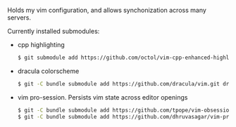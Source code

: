 Holds my vim configuration, and allows synchonization across many servers.


Currently installed submodules:
* cpp highlighting
    ```sh
    $ git submodule add https://github.com/octol/vim-cpp-enhanced-highlight.git bundle/syntax/
    ```
* dracula colorscheme
    ```sh
    $ git -C bundle submodule add https://github.com/dracula/vim.git dracula-theme
    ```
* vim pro-session. Persists vim state across editor openings
    ```sh
    $ git -C bundle submodule add https://github.com/tpope/vim-obsession.git
    $ git -C bundle submodule add https://github.com/dhruvasagar/vim-prosession.git
    ```

